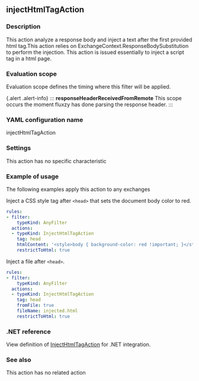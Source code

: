 ## injectHtmlTagAction

### Description

This action analyze a  response body and inject a text after the first provided html tag.This action relies on ExchangeContext.ResponseBodySubstitution to perform the injection. This action is issued essentially to inject a script tag in a html page.

### Evaluation scope

Evaluation scope defines the timing where this filter will be applied. 

{.alert .alert-info}
:::
**responseHeaderReceivedFromRemote** This scope occurs the moment fluxzy has done parsing the response header.
:::

### YAML configuration name

injectHtmlTagAction

### Settings

This action has no specific characteristic

### Example of usage

The following examples apply this action to any exchanges

Inject a CSS style tag after `<head>` that sets the document body color to red.

```yaml
rules:
- filter:
    typeKind: AnyFilter
  actions:
  - typeKind: InjectHtmlTagAction
    tag: head
    htmlContent: '<style>body { background-color: red !important; }</style>'
    restrictToHtml: true
```


Inject a  file after `<head>`.

```yaml
rules:
- filter:
    typeKind: AnyFilter
  actions:
  - typeKind: InjectHtmlTagAction
    tag: head
    fromFile: true
    fileName: injected.html
    restrictToHtml: true
```



### .NET reference

View definition of [InjectHtmlTagAction](https://docs.fluxzy.io/api/Fluxzy.Rules.Actions.HighLevelActions.InjectHtmlTagAction.html) for .NET integration.

### See also

This action has no related action

